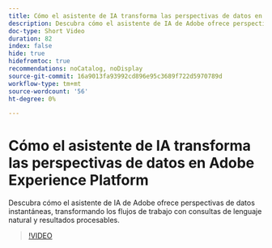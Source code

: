 ```yaml
---
title: Cómo el asistente de IA transforma las perspectivas de datos en Adobe Experience Platform
description: Descubra cómo el asistente de IA de Adobe ofrece perspectivas de datos instantáneas, transformando los flujos de trabajo con consultas de lenguaje natural y resultados procesables.
doc-type: Short Video
duration: 82
index: false
hide: true
hidefromtoc: true
recommendations: noCatalog, noDisplay
source-git-commit: 16a9013fa93992cd896e95c3689f722d5970789d
workflow-type: tm+mt
source-wordcount: '56'
ht-degree: 0%

---
```



# Cómo el asistente de IA transforma las perspectivas de datos en Adobe Experience Platform

Descubra cómo el asistente de IA de Adobe ofrece perspectivas de datos instantáneas, transformando los flujos de trabajo con consultas de lenguaje natural y resultados procesables.

<!-- 72_S653_3442539_81_how-ai-assistant-transforms-data-insights-in-adobe-experience-platform -->
>[!VIDEO](https://video.tv.adobe.com/v/3458305/?learn=on&enablevpops=true)
